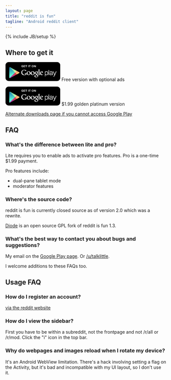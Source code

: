 ```yaml
---
layout: page
title: "reddit is fun"
tagline: "Android reddit client"
---
```

{% include JB/setup %}

## Where to get it

[![Lite version on Google Play](/assets/images/get_it_on_play_logo_large.png)](http://play.google.com/store/apps/details?id=com.andrewshu.android.reddit)
Free version with optional ads

[![Pro version on Google Play](/assets/images/get_it_on_play_logo_large.png)](http://play.google.com/store/apps/details?id=com.andrewshu.android.redditdonation)
$1.99 golden platinum version

[Alternate downloads page if you cannot access Google Play](http://github.com/talklittle/reddit-is-fun/downloads)


## FAQ

### What's the difference between lite and pro?

Lite requires you to enable ads to activate pro features. Pro is a one-time $1.99 payment.

Pro features include:
* dual-pane tablet mode
* moderator features

### Where's the source code?

reddit is fun is currently closed source as of version 2.0 which was a rewrite.

[Diode](http://github.com/zagaberoo/diode) is an open source GPL fork of reddit is fun 1.3.

### What's the best way to contact you about bugs and suggestions?

My email on the [Google Play page](http://play.google.com/store/apps/details?id=com.andrewshu.android.reddit). Or [/u/talklittle](http://www.reddit.com/u/talklittle).

I welcome additions to these FAQs too.


## Usage FAQ

### How do I register an account?

[via the reddit website](https://ssl.reddit.com/login)

### How do I view the sidebar?

First you have to be within a subreddit, not the frontpage and not /r/all or /r/mod. Click the "i" icon in the top bar.

### Why do webpages and images reload when I rotate my device?

It's an Android WebView limitation. There's a hack involving setting a flag on the Activity, but it's bad and incompatible with my UI layout, so I don't use it.
